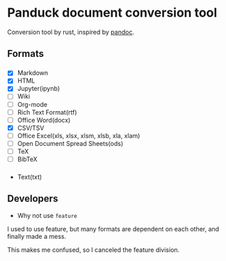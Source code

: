 Panduck document conversion tool
================================

Conversion tool by rust, inspired by [pandoc]().

## Formats

###

- [x] Markdown
- [x] HTML
- [x] Jupyter(ipynb)
- [ ] Wiki
- [ ] Org-mode
- [ ] Rich Text Format(rtf)
- [ ] Office Word(docx)
- [x] CSV/TSV
- [ ] Office Excel(xls, xlsx, xlsm, xlsb, xla, xlam)
- [ ] Open Document Spread Sheets(ods)
- [ ] TeX
- [ ] BibTeX

### 

- Text(txt)



## Developers



- Why not use `feature`

I used to use feature, but many formats are dependent on each other, and finally made a mess.

This makes me confused, so I canceled the feature division.